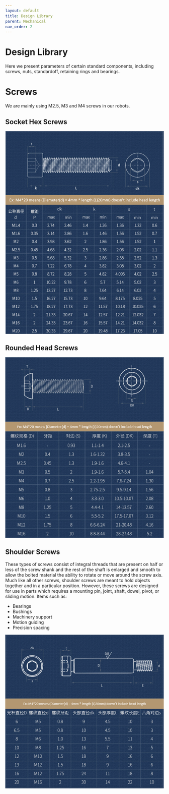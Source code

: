 ```yaml
---
layout: default
title: Design Library
parent: Mechanical
nav_order: 2
---
```

# Design Library
Here we present parameters of certain standard components, including screws, nuts, standardoff, retaining rings and bearings. 

# Screws
We are mainly using M2.5, M3 and M4 screws in our robots.

## Socket Hex Screws

![img](pictures\design_library\Hex_screw.png)

## Rounded Head Screws

![img](pictures\design_library\rounded_head_screw.png)

## Shoulder Screws
These types of screws consist of integral threads that are present on half or less of the screw shank and the rest of the shaft is enlarged and smooth to allow the bolted material the ability to rotate or move around the screw axis.
Much like all other screws, shoulder screws are meant to hold objects together and in a particular position. However, these screws are designed for use in parts which requires a mounting pin, joint, shaft, dowel, pivot, or sliding motion. 
Items such as:

 - Bearings
 - Bushings
 - Machinery support
 - Motion guiding
 - Precision spacing

![img](pictures\design_library\shoulder_screw.png)